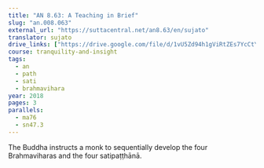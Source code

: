 ```yaml
---
title: "AN 8.63: A Teaching in Brief"
slug: "an.008.063"
external_url: "https://suttacentral.net/an8.63/en/sujato"
translator: sujato
drive_links: ["https://drive.google.com/file/d/1vU5Zd94h1gViRtZEs7YcCtY8QuhEn5KK"]
course: tranquility-and-insight
tags:
  - an
  - path
  - sati
  - brahmavihara
year: 2018
pages: 3
parallels:
  - ma76
  - sn47.3
---
```


The Buddha instructs a monk to sequentially develop the four Brahmaviharas and the four satipaṭṭhānā.

